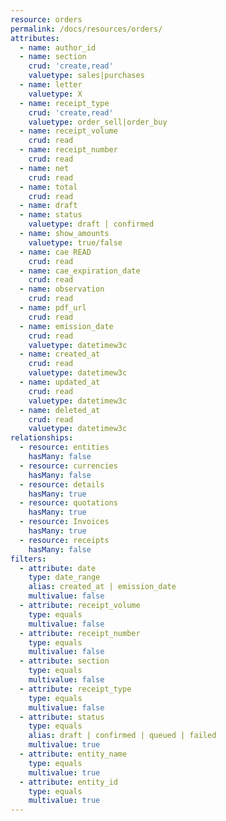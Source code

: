 ```yaml
---
resource: orders
permalink: /docs/resources/orders/
attributes:
  - name: author_id
  - name: section
    crud: 'create,read'
    valuetype: sales|purchases
  - name: letter
    valuetype: X
  - name: receipt_type
    crud: 'create,read'
    valuetype: order_sell|order_buy
  - name: receipt_volume
    crud: read
  - name: receipt_number
    crud: read
  - name: net
    crud: read
  - name: total
    crud: read
  - name: draft
  - name: status
    valuetype: draft | confirmed
  - name: show_amounts
    valuetype: true/false
  - name: cae READ
    crud: read
  - name: cae_expiration_date
    crud: read
  - name: observation
    crud: read
  - name: pdf_url
    crud: read
  - name: emission_date
    crud: read
    valuetype: datetimew3c
  - name: created_at
    crud: read
    valuetype: datetimew3c
  - name: updated_at
    crud: read
    valuetype: datetimew3c
  - name: deleted_at
    crud: read
    valuetype: datetimew3c
relationships:
  - resource: entities
    hasMany: false
  - resource: currencies
    hasMany: false
  - resource: details
    hasMany: true
  - resource: quotations
    hasMany: true
  - resource: Invoices
    hasMany: true
  - resource: receipts
    hasMany: false
filters:
  - attribute: date
    type: date_range
    alias: created_at | emission_date
    multivalue: false
  - attribute: receipt_volume
    type: equals
    multivalue: false
  - attribute: receipt_number
    type: equals
    multivalue: false
  - attribute: section
    type: equals
    multivalue: false
  - attribute: receipt_type
    type: equals
    multivalue: false
  - attribute: status
    type: equals
    alias: draft | confirmed | queued | failed
    multivalue: true
  - attribute: entity_name
    type: equals
    multivalue: true
  - attribute: entity_id
    type: equals
    multivalue: true
---
```

